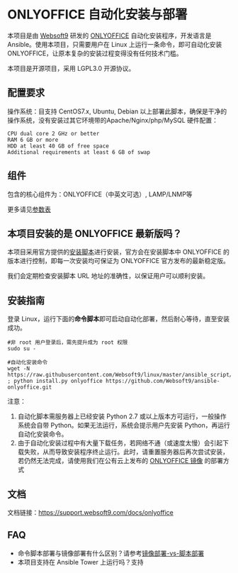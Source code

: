 # ONLYOFFICE 自动化安装与部署

本项目是由 [Websoft9](http://www.websoft9.com) 研发的 [ONLYOFFICE](https://www.onlyoffice.com/zh/) 自动化安装程序，开发语言是 Ansible。使用本项目，只需要用户在 Linux 上运行一条命令，即可自动化安装 ONLYOFFICE，让原本复杂的安装过程变得没有任何技术门槛。  

本项目是开源项目，采用 LGPL3.0 开源协议。

## 配置要求

操作系统：目支持 CentOS7.x, Ubuntu, Debian 以上部署此脚本，确保是干净的操作系统，没有安装过其它环境带的Apache/Nginx/php/MySQL 
硬件配置：
```
CPU dual core 2 GHz or better
RAM 6 GB or more
HDD at least 40 GB of free space
Additional requirements at least 6 GB of swap
```

## 组件

包含的核心组件为：ONLYOFFICE（中英文可选）, LAMP/LNMP等

更多请见[参数表](/docs/zh/stack-components.md)

## 本项目安装的是 ONLYOFFICE 最新版吗？

本项目采用官方提供的[安装脚本](https://helpcenter.onlyoffice.com/server/linux/opensource/opensource-script-rpm-deb-installation.aspx)进行安装，官方会在安装脚本中 ONLYOFFICE 的版本进行控制，即每一次安装均可保证为 ONLYOFFICE 官方发布的最新稳定版。

我们会定期检查安装脚本 URL 地址的准确性，以保证用户可以顺利安装。

## 安装指南

登录 Linux，运行下面的**命令脚本**即可启动自动化部署，然后耐心等待，直至安装成功。

```
#非 root 用户登录后，需先提升成为 root 权限
sudo su -

#自动化安装命令
wget -N https://raw.githubusercontent.com/Websoft9/linux/master/ansible_script/install.py ; python install.py onlyoffice https://github.com/Websoft9/ansible-onlyoffice.git

```

注意：  

1. 自动化脚本需服务器上已经安装 Python 2.7 或以上版本方可运行，一般操作系统会自带 Python。如果无法运行，系统会提示用户先安装 Python，再运行自动化安装命令。
2. 由于自动化安装过程中有大量下载任务，若网络不通（或速度太慢）会引起下载失败，从而导致安装程序终止运行。此时，请重置服务器后再次尝试安装，若仍然无法完成，请使用我们在公有云上发布的 [ONLYOFFICE 镜像](https://apps.websoft9.com/onlyoffice) 的部署方式


## 文档

文档链接：https://support.websoft9.com/docs/onlyoffice

## FAQ

- 命令脚本部署与镜像部署有什么区别？请参考[镜像部署-vs-脚本部署](https://support.websoft9.com/docs/faq/zh/bz-product.html#镜像部署-vs-脚本部署)
- 本项目支持在 Ansible Tower 上运行吗？支持
